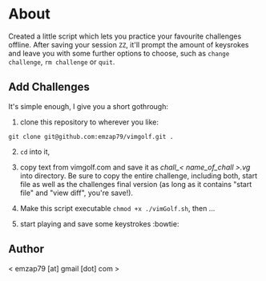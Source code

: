 # About

Created a little script which lets you practice your favourite challenges
offline.  After saving your session `ZZ`, it'll prompt the amount of keysrokes
and leave you with some further options to choose, such as `change challenge`,
`rm challenge` or `quit`.

## Add Challenges

It's simple enough, I give you a short gothrough:

1. clone this repository to wherever you like:

````git clone git@github.com:emzap79/vimgolf.git .````

2. `cd` into it,

3. copy text from vimgolf.com and save it as *chall_< name_of_chall >.vg* into
   directory. Be sure to copy the entire challenge, including both, start file
   as well as the challenges final version (as long as it contains
   "start file" and "view diff", you're save!).

4. Make this script executable `chmod +x ./vimGolf.sh`, then ...

5. start playing and save some keystrokes :bowtie:


## Author

< emzap79 [at] gmail [dot] com >
